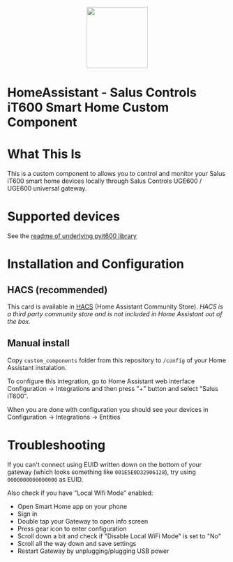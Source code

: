 <p align="center">
  <a href="https://github.com/epoplavskis/homeassistant_salus"><img src="https://shop.salusinc.com/cdn/shop/files/saluslogo_-_600x160_eea8b0d2-55bf-43fa-a46a-2455b56d73c5_384x128.png?v=1623083270" height="140"></a>
</p>

# HomeAssistant - Salus Controls iT600 Smart Home Custom Component

# What This Is

This is a custom component to allows you to control and monitor your Salus iT600 smart home devices locally through Salus Controls UGE600 / UGE600 universal gateway.

# Supported devices

See the [readme of underlying pyit600 library](https://github.com/epoplavskis/pyit600/blob/master/README.md)

# Installation and Configuration

## HACS (recommended)

This card is available in [HACS](https://hacs.xyz/) (Home Assistant Community Store).
*HACS is a third party community store and is not included in Home Assistant out of the box.*

## Manual install
Copy `custom_components` folder from this repository to `/config` of your Home Assistant instalation.

To configure this integration, go to Home Assistant web interface Configuration -> Integrations and then press "+" button and select "Salus iT600".

When you are done with configuration you should see your devices in Configuration -> Integrations -> Entities

# Troubleshooting

If you can't connect using EUID written down on the bottom of your gateway (which looks something like `001E5E0D32906128`), try using `0000000000000000` as EUID.

Also check if you have "Local Wifi Mode" enabled:
* Open Smart Home app on your phone
* Sign in
* Double tap your Gateway to open info screen
* Press gear icon to enter configuration
* Scroll down a bit and check if "Disable Local WiFi Mode" is set to "No"
* Scroll all the way down and save settings
* Restart Gateway by unplugging/plugging USB power
